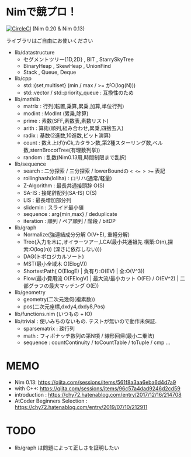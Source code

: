 
# Nimで競プロ！

[![CircleCI](https://circleci.com/gh/Muratam/yukicoder-nim/tree/master.svg?style=svg)](https://circleci.com/gh/Muratam/yukicoder-nim/tree/master) (Nim 0.20 & Nim 0.13)

ライブラリはご自由にお使いください
- lib/datastructure
  - セグメントツリー{1D,2D} , BIT , StarrySkyTree
  - BinaryHeap , SkewHeap , UnionFind
  - Stack , Queue, Deque
- lib/cpp
  - std::{set,multiset} (min / max / >= がO(log(N)))
  - std::vector / std::priority_queue : 互換性のため
- lib/mathlib
  - matrix : 行列(転置,乗算,累乗,加算,単位行列)
  - modint : ModInt (累乗,除算)
  - prime : 素数(SFF,素数表,素数リスト)
  - arith : 算術(順列,組み合わせ,累乗,四捨五入)
  - radix : 基数(2進数,10進数,ビット演算)
  - count : 数え上げ(nCk,カタラン数,第2種スターリング数,ベル数,sternBrocotTree(有理数列挙))
  - random : 乱数(Nim0.13用,時間制限まで乱択)
- lib/sequence
  - search : 二分探索 / 三分探索 / lowerBoundの `< <= > >=` 表記
  - rollinghash(loliha) : ロリハ(通常/軽量)
  - Z-Algorithm : 最長共通接頭辞 O(S)
  - SA-IS : 接尾辞配列(SA-IS) O(S)
  - LIS : 最長増加部分列
  - slidemin : スライド最小値
  - sequence : arg{min,max} / deduplicate
  - iteration : 順列 / ペア順列 / 階段 / bitDP
- lib/graph
  - Normalize(強連結成分分解 O(V+E), 重軽分解)
  - Tree(入力を木に,オイラーツアー,LCA(最小共通祖先 構築:O(n),探索:O(log(n)) (深さに依存しない)))
  - DAG(トポロジカルソート)
  - MST(最小全域木 O(ElogV))
  - ShortestPath( O(ElogE) | 負有り:O(EV) | 全:O(V^3))
  - Flow(最小費用流 O(FElogV) | 最大流/最小カット O(FE) / O(EV^2) | 二部グラフの最大マッチング O(E))
- lib/geometry
  - geometry(二次元幾何(複素数))
  - pos(二次元座標,dxdy4,dxdy8,Pos)
- lib/functions.nim (いつもの + IO)
- lib/trivial : 使いみちのないもの. テストが無いので動作未保証.
  - sparsematrix : 疎行列
  - math : フィボナッチ数列の第N項 / 線形回帰(最小二乗法)
  - sequence : countContinuity / toCountTable / toTuple / cmp ...

# MEMO
- Nim 0.13: https://qiita.com/sessions/items/561f8a3aa6eba6d4d7a9
- with C++: https://qiita.com/sessions/items/96c57a4dad9246d2cd59
- introduction : https://chy72.hatenablog.com/entry/2017/12/16/214708
- AtCoder Beginners Selection : https://chy72.hatenablog.com/entry/2019/07/10/212911

# TODO
- lib/graph は問題によって正しさを証明したい
